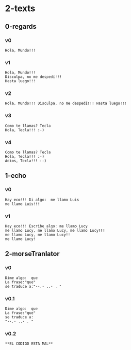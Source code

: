 # 2-texts

## 0-regards

### v0
~~~
Hola, Mundo!!!
~~~

### v1
~~~
Hola, Mundo!!!
Disculpa, no me despedí!!!
Hasta luego!!!
~~~

### v2
~~~
Hola, Mundo!!! Disculpa, no me despedí!!! Hasta luego!!!
~~~

### v3
~~~
Como te llamas? Tecla
Hola, Tecla!!! :-)
~~~

### v4
~~~
Como te llamas? Tecla
Hola, Tecla!!! :-)
Adios, Tecla!!! :-)
~~~

## 1-echo

### v0
~~~
Hay eco!!! Di algo:  me llamo Luis
me llamo Luis!!!
~~~
### v1
~~~
Hay eco!!! Escribe algo: me llamo Lucy
me llamo Lucy, me llamo Lucy, me llamo Lucy!!!
me llamo Lucy, me llamo Lucy!!
me llamo Lucy!
~~~

## 2-morseTranlator

### v0
~~~
Dime algo:  que
La frase:"que"
se traduce a:"--.- ..- . "
~~~
### v0.1
~~~
Dime algo:  que
La frase:"que"
se traduce a:
"--.- ..- . "
~~~
### v0.2
~~~
**EL CODIGO ESTA MAL**
~~~

